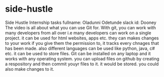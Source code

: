 # side-hustle
Side Hustle Internship tasks
fullname: Oladunni Odetunde
slack id: Dooney
The video is all about what you can use Git for. With git, you can work with many developers from all over i.e many developers can work on a single project. it can be used for html websites, apps etc. they can makes changes to your work if you give them the permission to, it tracks every chnages that has been made. also different languages can be used like python, java, c# etc. it can be used to store files.
Git can be installed on any laptop and it works with any operating system. 
you can upload files on github by creating a respository and then commit youyr files to it. it would be stored. you could also make changes to it.
